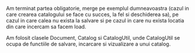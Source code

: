 Am terminat partea obligatorie, merge pe exemplul dumneavoastra (cazul in care crearea catalogului se face cu succes,
la fel si deschiderea sa), pe cazul in care calea nu exista la salvare si pe cazul in care nu exista locatia din
care incercam sa facem load.

Am folosit clasele Document, Catalog si CatalogUtil, unde CatalogUtil se ocupa de functiile de salvare, incarcare
si vizualizare a unui catalog.